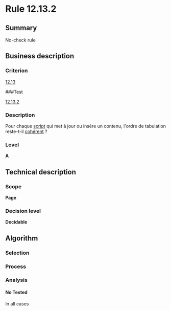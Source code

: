 # Rule 12.13.2

## Summary

No-check rule

## Business description

### Criterion

[12.13](http://references.modernisation.gouv.fr/referentiel-technique-0#crit-12-13)

###Test

[12.13.2](http://references.modernisation.gouv.fr/referentiel-technique-0#test-12-13-2)

### Description

Pour chaque <a href="http://references.modernisation.gouv.fr/referentiel-technique-0#mScript">script</a> qui met &agrave; jour ou ins&egrave;re un contenu, l'ordre de tabulation reste-t-il <a href="http://references.modernisation.gouv.fr/referentiel-technique-0#mCoherentODL">coh&eacute;rent</a> ?

### Level

**A**

## Technical description

### Scope

**Page**

### Decision level

**Decidable**

## Algorithm

### Selection

### Process

### Analysis

#### No Tested 

In all cases
